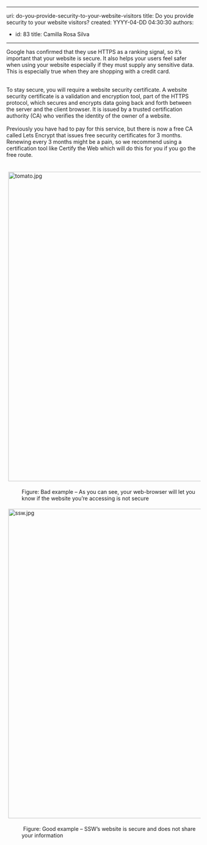 

---
uri: do-you-provide-security-to-your-website-visitors
title: Do you provide security to your website visitors?
created: YYYY-04-DD 04:30:30
authors:
  - id: 83
    title: Camilla Rosa Silva
---




<span class='intro'> Google has confirmed that they use HTTPS as a ranking signal, so it’s important that your website is secure. It also helps your users feel safer when using your website especially if they must supply any sensitive data. This is especially true when they are shopping with a credit card.<br><br><div>To stay secure, you will require a website security certificate. A website security certificate is a validation and encryption tool, part of the HTTPS protocol, which secures and encrypts data going back and forth between the server and the client browser. It is issued by a trusted certification authority (CA) who verifies the identity of the owner of a website.<div><br>Previously you have had to pay for this service, but there is now a free CA called Lets Encrypt that issues free security certificates for 3 months. Renewing every 3 months might be a pain, so we recommend using a certification tool like Certify the Web which will do this for you if you go the free route.<br></div></div> </span>

<dl class="ssw15-rteElement-ImageArea">​​<img src="/SiteAssets/do-you-provide-security-to-your-website-visitors/tomato.jpg" alt="tomato.jpg" style="margin&#58;5px;width&#58;808px;" /></dl><dd class="ssw15-rteElement-FigureBad">​Figure&#58;&#160;Bad example – As you can see, your web-browser will let you know if the website you’re accessing is not secure​<br></dd><div><dl class="ssw15-rteElement-ImageArea"><img src="/SiteAssets/do-you-provide-security-to-your-website-visitors/ssw.jpg" alt="ssw.jpg" style="margin&#58;5px;width&#58;808px;" /></dl><dd class="ssw15-rteElement-FigureGood">&#160;Figure&#58;&#160;Good&#160;example&#160;– SSW’s website is secure and does not share your information<br></dd></div>


